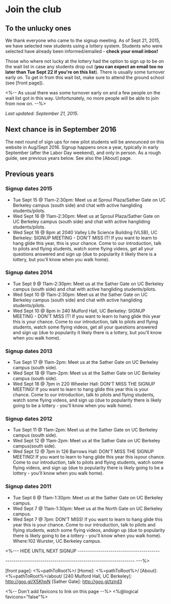# Join the club

## To the unlucky ones

We thank everyone who came to the signup meeting.
As of Sept 21, 2015, we have selected new students using a lottery
system. Students who were selected have already been informed/emailed - **check your email inbox!**

Those who where not lucky at the lottery had the option to sign up to
be on the wait list in case any students drop out (**you can expect an
email too no later than Tue Sept 22 if you're on this list**).
There is usually some turnover early on.  To get in from this wait
list, make sure to attend the ground school (see [front page]).

<%--
As usual there was some turnover early on and a few people on the wait
list got in this way.  Unfortunately, no more people will be able to
join from now on.
--%>

_Last updated: September 21, 2015._


## Next chance is in September 2016

The next round of sign ups for new pilot students will be announced
on this website in Aug/Sept 2016. Signup happens once a year, typically
in early September (after the Labor Day weekend), and only in person.
As a rough guide, see previous years below. See also the [About] page.


## Previous years

### Signup dates 2015

* Tue Sept 15 @ 11am-2:30pm: Meet us at Sproul Plaza/Sather Gate on UC Berkeley
campus (south side) and chat with active hangliding students/pilots.  
* Wed Sept 16 @ 11am-2:30pm: Meet us at Sproul Plaza/Sather Gate on UC Berkeley
campus (south side) and chat with active hangliding students/pilots.  
* Wed Sept 16 @ 8pm at 2040 Valley Life Science Building (VLSB), UC Berkeley:
SIGNUP MEETING - DON'T MISS IT! If you want to learn to hang glide
this year, this is your chance. Come to our introduction, talk to
pilots and flying students, watch some flying videos, get all your
questions answered and sign up (due to popularity it likely there is
a lottery, but you'll know when you walk home).  

### Signup dates 2014

* Tue Sept 9 @ 11am-2:30pm: Meet us at the Sather Gate on UC Berkeley campus
(south side) and chat with active hangliding students/pilots.  
* Wed Sept 10 @ 11am-2:30pm: Meet us at the Sather Gate on UC Berkeley campus
(south side) and chat with active hangliding students/pilots.  
* Wed Sept 10 @ 8pm in 240 Mulford Hall, UC Berkeley:
SIGNUP MEETING - DON'T MISS IT! If you want to learn to hang glide
this year this is your chance. Come to our introduction, talk to
pilots and flying students, watch some flying videos, get all your
questions answered and sign up (due to popularity it likely there is
a lottery, but you'll know when you walk home).

### Signup dates 2013

* Tue Sept 17 @ 11am-2pm: Meet us at the Sather Gate on UC Berkeley campus
(south side).  
* Wed Sept 18 @ 11am-2pm: Meet us at the Sather Gate on UC Berkeley campus
(south side).  
* Wed Sept 18 @ 7pm in 220 Wheeler Hall: DON'T MISS THE SIGNUP MEETING! If
you want to learn to hang glide this year this is your chance. Come to
our introduction, talk to pilots and flying students, watch some flying
videos, and sign up (due to popularity there is likely going to be a
lottery - you'll know when you walk home).

### Signup dates 2012

* Tue Sept 11 @ 11am-2pm: Meet us at the Sather Gate on UC Berkeley campus
(south side).  
* Wed Sept 12 @ 11am-2pm: Meet us at the Sather Gate on UC Berkeley
campus(south side).  
* Wed Sept 12 @ 7pm in 126 Barrows Hall: DON'T MISS THE SIGNUP MEETING!
If you want to learn to hang glide this year this isyour chance. Come
to our introduction, talk to pilots and flying students, watch some
flying videos, and sign up (due to popularity there is likely going to
be a lottery - you'll know when you walk home).

### Signup dates 2011

* Tue Sept 6 @ 11am-1:30pm: Meet us at the Sather Gate on UC Berkeley
campus.  
* Wed Sept 7 @ 11am-1:30pm: Meet us at the North Gate on UC Berkeley
campus.  
* Wed Sept 7 @ 7pm: DON'T MISS! If you want to learn to hang glide this
year this is your chance. Come to our introduction, talk to pilots and
flying students, watch some flying videos, andsign up (due to
popularity there is likely going to be a lottery - you'll know when you
walk home). Where:102 Wurster, UC Berkeley campus.

<%--- HIDE UNTIL NEXT SIGNUP ----------------------------------------

--------------------------------------------------------------- ---%>


[front page]: <%=pathToRoot%>/
[Home]: <%=pathToRoot%>/
[About]: <%=pathToRoot%>/about/
[240 Mulford Hall, UC Berkeley]: http://goo.gl/X5KhpN
[Sather Gate]: http://goo.gl/tzjrd3

<%-- Don't add favicons to link on this page --%>
<%@logical favicons="false"%>

